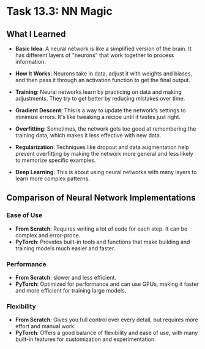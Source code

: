 
# Task 13.3: NN Magic

## What I Learned

-   **Basic Idea**: A neural network is like a simplified version of the brain. It has different layers of "neurons" that work together to process information.
-   **How It Works**: Neurons take in data, adjust it with weights and biases, and then pass it through an activation function to get the final output.
-   **Training**: Neural networks learn by practicing on data and making adjustments. They try to get better by reducing mistakes over time.
-   **Gradient Descent**: This is a way to update the network’s settings to minimize errors. It's like tweaking a recipe until it tastes just right.
-   **Overfitting**: Sometimes, the network gets too good at remembering the training data, which makes it less effective with new data.
-   **Regularization**: Techniques like dropout and data augmentation help prevent overfitting by making the network more general and less likely to memorize specific examples.

-   **Deep Learning**: This is about using neural networks with many layers to learn more complex patterns.
  ## Comparison of Neural Network Implementations

### Ease of Use

- **From Scratch**: Requires writing a lot of code for each step. It can be complex and error-prone.
- **PyTorch**: Provides built-in tools and functions that make building and training models much easier and faster.

### Performance

- **From Scratch**: slower and less efficient.
- **PyTorch**: Optimized for performance and can use GPUs, making it faster and more efficient for training large models.

### Flexibility

- **From Scratch**: Gives you full control over every detail, but requires more effort and manual work.
- **PyTorch**: Offers a good balance of flexibility and ease of use, with many built-in features for customization and experimentation.
